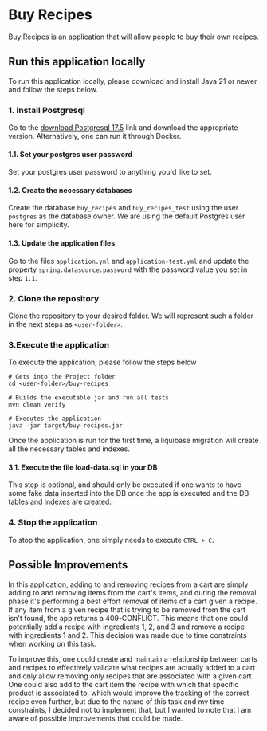 # Buy Recipes
Buy Recipes is an application that will allow people to buy their own recipes.

## Run this application locally
To run this application locally, please download and install Java 21 or newer and follow the steps below.

### 1. Install Postgresql
Go to the [download Postgresql 17.5](https://www.enterprisedb.com/downloads/postgres-postgresql-downloads) link and download
the appropriate version. Alternatively, one can run it through Docker.

#### 1.1. Set your postgres user password
Set your postgres user password to anything you'd like to set.

#### 1.2. Create the necessary databases
Create the database `buy_recipes` and `buy_recipes_test` using the user `postgres` as the database owner. We are using
the default Postgres user here for simplicity.

#### 1.3. Update the application files
Go to the files `application.yml` and `application-test.yml` and update the property `spring.datasource.password` with
the password value you set in step `1.1`.

### 2. Clone the repository
Clone the repository to your desired folder. We will represent such a folder in the next steps as `<user-folder>`.

### 3.Execute the application
To execute the application, please follow the steps below

```shell
# Gets into the Project folder
cd <user-folder>/buy-recipes
    
# Builds the executable jar and run all tests
mvn clean verify

# Executes the application
java -jar target/buy-recipes.jar
```

Once the application is run for the first time, a liquibase migration will create all the necessary tables and indexes.

#### 3.1. Execute the file load-data.sql in your DB
This step is optional, and should only be executed if one wants to have some fake data inserted into the DB once the app
is executed and the DB tables and indexes are created.

### 4. Stop the application
To stop the application, one simply needs to execute `CTRL + C`.

## Possible Improvements
In this application, adding to and removing recipes from a cart are simply adding to and removing items from the cart's
items, and during the removal phase it's performing a best effort removal of items of a cart given a recipe. If any item
from a given recipe that is trying to be removed from the cart isn't found, the app returns a 409-CONFLICT. This means 
that one could potentially add a recipe with ingredients 1, 2, and 3 and remove a recipe with ingredients 1 and 2. This
decision was made due to time constraints when working on this task.

To improve this, one could create and maintain a relationship between carts and recipes to effectively validate what
recipes are actually added to a cart and only allow removing only recipes that are associated with a given cart. One
could also add to the cart item the recipe with which that specific product is associated to, which would improve the
tracking of the correct recipe even further, but due to the nature of this task and my time constraints, I decided not
to implement that, but I wanted to note that I am aware of possible improvements that could be made.
